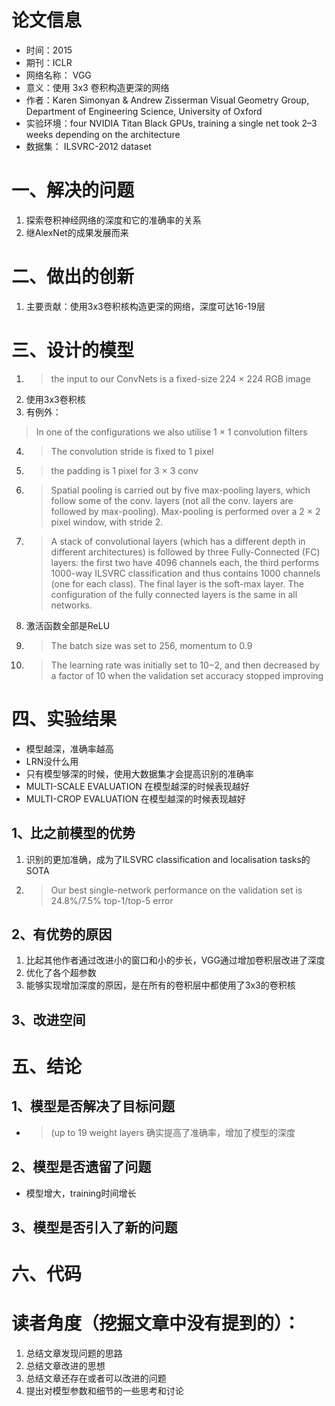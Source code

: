 # 论文信息
- 时间：2015
- 期刊：ICLR
- 网络名称： VGG
- 意义：使用 3x3 卷积构造更深的网络
- 作者：Karen Simonyan & Andrew Zisserman Visual Geometry Group, Department of Engineering Science, University of Oxford
- 实验环境：four NVIDIA Titan Black GPUs, training a single net took 2–3 weeks depending on the architecture
- 数据集： ILSVRC-2012 dataset
# 一、解决的问题
1. 探索卷积神经网络的深度和它的准确率的关系
2. 继AlexNet的成果发展而来

# 二、做出的创新
1. 主要贡献：使用3x3卷积核构造更深的网络，深度可达16-19层
# 三、设计的模型
1. >the input to our ConvNets is a fixed-size 224 × 224 RGB image
2. 使用3x3卷积核
3. 有例外：
>In one of the configurations we also utilise 1 × 1 convolution filters
4. >The convolution stride is fixed to 1 pixel
5. >the padding is 1 pixel for 3 × 3 conv
6. > Spatial pooling is carried out by five max-pooling layers, which follow some of the conv. layers (not all the conv. layers are followed by max-pooling). Max-pooling is performed over a 2 × 2 pixel window, with stride 2.
7. >A stack of convolutional layers (which has a different depth in different architectures) is followed by three Fully-Connected (FC) layers: the first two have 4096 channels each, the third performs 1000-way ILSVRC classification and thus contains 1000 channels (one for each class). The final layer is the soft-max layer. The configuration of the fully connected layers is the same in all networks.
8. 激活函数全部是ReLU
9. >The batch size was set to 256, momentum to 0.9
10. >The learning rate was initially set to 10−2, and then decreased by a factor of 10 when the validation set accuracy stopped improving

# 四、实验结果
- 模型越深，准确率越高
- LRN没什么用
- 只有模型够深的时候，使用大数据集才会提高识别的准确率
- MULTI-SCALE EVALUATION 在模型越深的时候表现越好
- MULTI-CROP EVALUATION 在模型越深的时候表现越好
## 1、比之前模型的优势
1. 识别的更加准确，成为了ILSVRC classification and localisation tasks的SOTA
2. >Our best single-network performance on the validation set is 24.8%/7.5% top-1/top-5 error 
## 2、有优势的原因
1. 比起其他作者通过改进小的窗口和小的步长，VGG通过增加卷积层改进了深度
2. 优化了各个超参数
3. 能够实现增加深度的原因，是在所有的卷积层中都使用了3x3的卷积核

## 3、改进空间

# 五、结论

## 1、模型是否解决了目标问题
- >(up to 19 weight layers 确实提高了准确率，增加了模型的深度

## 2、模型是否遗留了问题
- 模型增大，training时间增长
## 3、模型是否引入了新的问题

# 六、代码

# 读者角度（挖掘文章中没有提到的）：
1. 总结文章发现问题的思路
2. 总结文章改进的思想
3. 总结文章还存在或者可以改进的问题
4. 提出对模型参数和细节的一些思考和讨论
